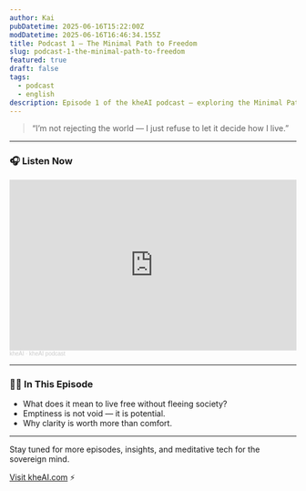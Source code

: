 ```yaml
---
author: Kai
pubDatetime: 2025-06-16T15:22:00Z
modDatetime: 2025-06-16T16:46:34.155Z
title: Podcast 1 — The Minimal Path to Freedom
slug: podcast-1-the-minimal-path-to-freedom
featured: true
draft: false
tags:
  - podcast
  - english
description: Episode 1 of the kheAI podcast — exploring the Minimal Path to Freedom, living sovereignly, and awakening intelligence.
---
```


> “I’m not rejecting the world — I just refuse to let it decide how I live.”

---

### 🎧 Listen Now

<iframe width="100%" height="300" scrolling="no" frameborder="no" allow="autoplay"
  src="https://w.soundcloud.com/player/?url=https%3A//api.soundcloud.com/tracks/2114054025&color=%23ff5500&auto_play=true&hide_related=false&show_comments=true&show_user=true&show_reposts=false&show_teaser=true&visual=true">
</iframe>

<div style="font-size: 10px; color: #cccccc; line-break: anywhere; word-break: normal; overflow: hidden; white-space: nowrap; text-overflow: ellipsis; font-family: Interstate,Lucida Grande,Lucida Sans Unicode,Lucida Sans,Garuda,Verdana,Tahoma,sans-serif; font-weight: 100;">
  <a href="https://soundcloud.com/kheai" title="kheAI" target="_blank" style="color: #cccccc; text-decoration: none;">kheAI</a>
  ·
  <a href="https://soundcloud.com/kheai/kheai-podcast" title="kheAI podcast" target="_blank" style="color: #cccccc; text-decoration: none;">kheAI podcast</a>
</div>

---

### 🧘‍♂️ In This Episode

- What does it mean to live free without fleeing society?
- Emptiness is not void — it is potential.
- Why clarity is worth more than comfort.

---

Stay tuned for more episodes, insights, and meditative tech for the sovereign mind.

[Visit kheAI.com](https://kheai.com) ⚡  
